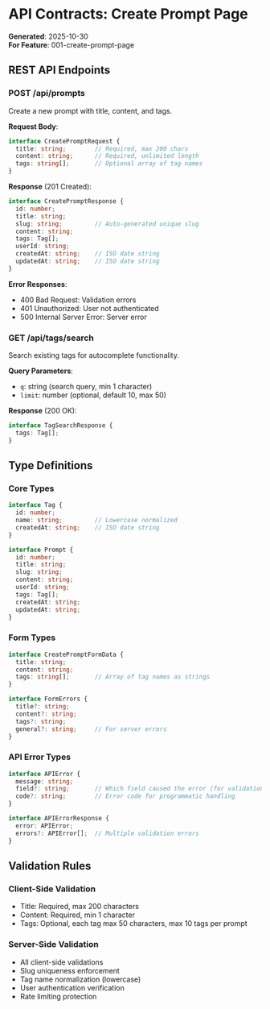 # API Contracts: Create Prompt Page

**Generated**: 2025-10-30  
**For Feature**: 001-create-prompt-page

## REST API Endpoints

### POST /api/prompts
Create a new prompt with title, content, and tags.

**Request Body**:
```typescript
interface CreatePromptRequest {
  title: string;        // Required, max 200 chars
  content: string;      // Required, unlimited length
  tags: string[];       // Optional array of tag names
}
```

**Response** (201 Created):
```typescript
interface CreatePromptResponse {
  id: number;
  title: string;
  slug: string;         // Auto-generated unique slug
  content: string;
  tags: Tag[];
  userId: string;
  createdAt: string;    // ISO date string
  updatedAt: string;    // ISO date string
}
```

**Error Responses**:
- 400 Bad Request: Validation errors
- 401 Unauthorized: User not authenticated
- 500 Internal Server Error: Server error

### GET /api/tags/search
Search existing tags for autocomplete functionality.

**Query Parameters**:
- `q`: string (search query, min 1 character)
- `limit`: number (optional, default 10, max 50)

**Response** (200 OK):
```typescript
interface TagSearchResponse {
  tags: Tag[];
}
```

## Type Definitions

### Core Types
```typescript
interface Tag {
  id: number;
  name: string;         // Lowercase normalized
  createdAt: string;    // ISO date string
}

interface Prompt {
  id: number;
  title: string;
  slug: string;
  content: string;
  userId: string;
  tags: Tag[];
  createdAt: string;
  updatedAt: string;
}
```

### Form Types
```typescript
interface CreatePromptFormData {
  title: string;
  content: string;
  tags: string[];       // Array of tag names as strings
}

interface FormErrors {
  title?: string;
  content?: string;
  tags?: string;
  general?: string;     // For server errors
}
```

### API Error Types
```typescript
interface APIError {
  message: string;
  field?: string;       // Which field caused the error (for validation)
  code?: string;        // Error code for programmatic handling
}

interface APIErrorResponse {
  error: APIError;
  errors?: APIError[];  // Multiple validation errors
}
```

## Validation Rules

### Client-Side Validation
- Title: Required, max 200 characters
- Content: Required, min 1 character
- Tags: Optional, each tag max 50 characters, max 10 tags per prompt

### Server-Side Validation
- All client-side validations
- Slug uniqueness enforcement
- Tag name normalization (lowercase)
- User authentication verification
- Rate limiting protection